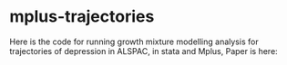 # mplus-trajectories
Here is the code for running growth mixture modelling analysis for trajectories of depression in ALSPAC, in stata and Mplus, Paper is here: 
